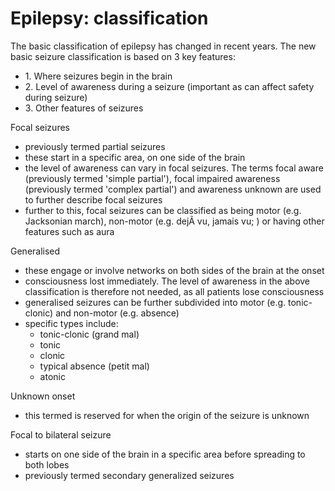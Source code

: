 # Epilepsy: classification

The basic classification of epilepsy has changed in recent years. The new basic seizure classification is based on 3 key features:

* 1\. Where seizures begin in the brain
* 2\. Level of awareness during a seizure (important as can affect safety during seizure)
* 3\. Other features of seizures

Focal seizures

* previously termed partial seizures
* these start in a specific area, on one side of the brain
* the level of awareness can vary in focal seizures. The terms focal aware (previously termed 'simple partial'), focal impaired awareness (previously termed 'complex partial') and awareness unknown are used to further describe focal seizures
* further to this, focal seizures can be classified as being motor (e.g. Jacksonian march), non-motor (e.g. dejÃ  vu, jamais vu; ) or having other features such as aura

Generalised

* these engage or involve networks on both sides of the brain at the onset
* consciousness lost immediately. The level of awareness in the above classification is therefore not needed, as all patients lose consciousness
* generalised seizures can be further subdivided into motor (e.g. tonic-clonic) and non-motor (e.g. absence)
* specific types include:
  * tonic-clonic (grand mal)
  * tonic
  * clonic
  * typical absence (petit mal)
  * atonic

Unknown onset

* this termed is reserved for when the origin of the seizure is unknown

Focal to bilateral seizure

* starts on one side of the brain in a specific area before spreading to both lobes
* previously termed secondary generalized seizures
